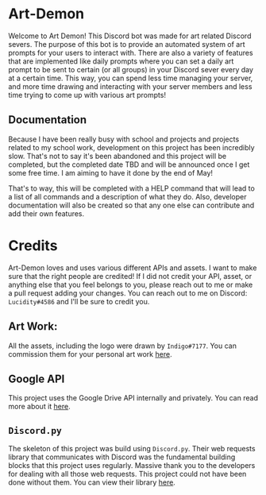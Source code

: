 # Art-Demon
Welcome to Art Demon! This Discord bot was made for art related Discord severs. The purpose of this bot is to provide an automated system of art prompts for your users to interact with. There are also a variety of features that are implemented like daily prompts where you can set a daily art prompt to be sent to certain (or all groups) in your Discord sever every day at a certain time. This way, you can spend less time managing your server, and more time drawing and interacting with your server members and less time trying to come up with various art prompts!

## Documentation
Because I have been really busy with school and projects and projects related to my school work, development on this project has been incredibly slow. That's not to say it's been abandoned and this project will be completed, but the completed date TBD and will be announced once I get some free time. I am aiming to have it done by the end of May!

That's to way, this will be completed with a HELP command that will lead to a list of all commands and a description of what they do. Also, developer documentation will also be created so that any one else can contribute and add their own features. 

# Credits
Art-Demon loves and uses various different APIs and assets. I want to make sure that the right people are credited! If I did not credit your API, asset, or anything else that you feel belongs to you, please reach out to me or make a pull request adding your changes. You can reach out to me on Discord: `Lucidity#4586` and I'll be sure to credit you.
## Art Work:
All the assets, including the logo were drawn by `Indigo#7177`. You can commission them for your personal art work [here](https://commission-indigo.carrd.co/).

## Google API
This project uses the Google Drive API internally and privately. You can read more about it [here](https://developers.google.com/drive/api).

## `Discord.py`
The skeleton of this project was build using `Discord.py`. Their web requests library that communicates with Discord was the fundamental building blocks that this project uses regularly. Massive thank you to the developers for dealing with all those web requests. This project could not have been done without them. You can view their library [here](https://discordpy.readthedocs.io/en/stable/).
